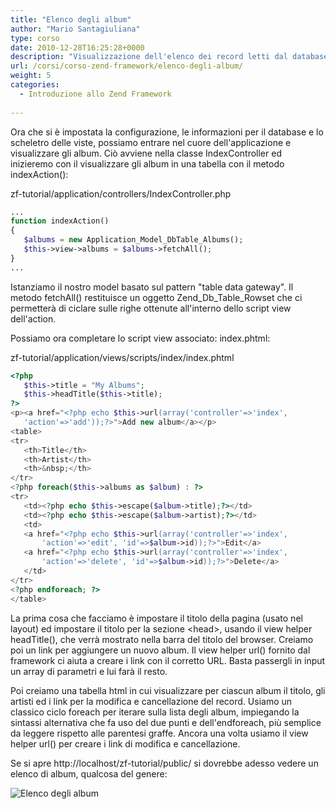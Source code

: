 ```yaml
---
title: "Elenco degli album"
author: "Mario Santagiuliana"
type: corso
date: 2010-12-28T16:25:28+0000
description: "Visualizzazione dell'elenco dei record letti dal database in una applicazione MVC con Zend Framework"
url: /corsi/corso-zend-framework/elenco-degli-album/
weight: 5
categories:
  - Introduzione allo Zend Framework
  
---
```

Ora che si è impostata la configurazione, le informazioni per il database e lo scheletro delle viste, possiamo entrare nel cuore dell'applicazione e visualizzare gli album. Ciò avviene nella classe IndexController ed inizieremo con il visualizzare gli album in una tabella con il metodo indexAction():

zf-tutorial/application/controllers/IndexController.php

 ```php
...
function indexAction()
{
    $albums = new Application_Model_DbTable_Albums();
    $this->view->albums = $albums->fetchAll();
}
...
```

Istanziamo il nostro model basato sul pattern "table data gateway". Il metodo fetchAll() restituisce un oggetto Zend\_Db\_Table\_Rowset che ci permetterà di ciclare sulle righe ottenute all'interno dello script view dell'action.

Possiamo ora completare lo script view associato: index.phtml:

zf-tutorial/application/views/scripts/index/index.phtml

 ```php
<?php
    $this->title = "My Albums";
    $this->headTitle($this->title);
?>
<p><a href="<?php echo $this->url(array('controller'=>'index',
    'action'=>'add'));?>">Add new album</a></p>
<table>
<tr>
    <th>Title</th>
    <th>Artist</th>
    <th>&nbsp;</th>
</tr>
<?php foreach($this->albums as $album) : ?>
<tr>
    <td><?php echo $this->escape($album->title);?></td>
    <td><?php echo $this->escape($album->artist);?></td>
    <td>
    <a href="<?php echo $this->url(array('controller'=>'index',
        'action'=>'edit', 'id'=>$album->id));?>">Edit</a>
    <a href="<?php echo $this->url(array('controller'=>'index',
        'action'=>'delete', 'id'=>$album->id));?>">Delete</a>
    </td>
</tr>
<?php endforeach; ?>
</table>
```

La prima cosa che facciamo è impostare il titolo della pagina (usato nel layout) ed impostare il titolo per la sezione &lt;head&gt;, usando il view helper headTitle(), che verrà mostrato nella barra del titolo del browser. Creiamo poi un link per aggiungere un nuovo album. Il view helper url() fornito dal framework ci aiuta a creare i link con il corretto URL. Basta passergli in input un array di parametri e lui farà il resto.

Poi creiamo una tabella html in cui visualizzare per ciascun album il titolo, gli artisti ed i link per la modifica e cancellazione del record. Usiamo un classico ciclo foreach per iterare sulla lista degli album, impiegando la sintassi alternativa che fa uso del due punti e dell'endforeach, più semplice da leggere rispetto alle parentesi graffe. Ancora una volta usiamo il view helper url() per creare i link di modifica e cancellazione.

Se si apre http://localhost/zf-tutorial/public/ si dovrebbe adesso vedere un elenco di album, qualcosa del genere:

![Elenco degli album](/images/stories/Corsi/introduzione_zend_framework/my_albums.png)